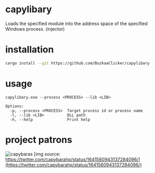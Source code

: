 # capylibary
Loads the specified module into the address space of the specified Windows process. (injector)

# installation
```bash
cargo install --git https://github.com/BuzkaaClicker/capylibary
```

# usage
```
capylibary.exe --process <PROCESS> --lib <LIB>
```
```
Options:
  -p, --process <PROCESS>  Target process id or process name
  -l, --lib <LIB>          DLL path
  -h, --help               Print help
```

# project patrons

![capybaras](https://pbs.twimg.com/media/FsE3mVraIAYumOz?format=jpg&name=medium)
[img source: https://twitter.com/capybarahp/status/1641560943137284096/](https://twitter.com/capybarahp/status/1641560943137284096/) 
